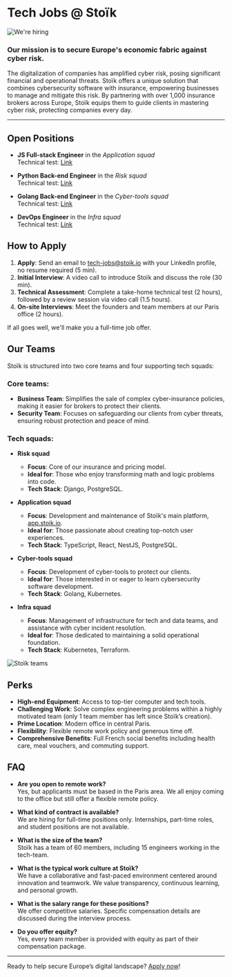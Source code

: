 # Tech Jobs @ Stoïk

![We're hiring](https://github.com/user-attachments/assets/b2c7e1d5-6876-4fc6-80db-513d72fb084c)

### Our mission is to secure Europe's economic fabric against cyber risk.

The digitalization of companies has amplified cyber risk, posing significant financial and operational threats. Stoïk offers a unique solution that combines cybersecurity software with insurance, empowering businesses to manage and mitigate this risk. By partnering with over 1,000 insurance brokers across Europe, Stoïk equips them to guide clients in mastering cyber risk, protecting companies every day.


---


## Open Positions

- **JS Full-stack Engineer** in the _Application squad_  
  Technical test: [Link](https://google.com)

- **Python Back-end Engineer** in the _Risk squad_  
  Technical test: [Link](https://google.com)

- **Golang Back-end Engineer** in the _Cyber-tools squad_  
  Technical test: [Link](https://google.com)

- **DevOps Engineer** in the _Infra squad_  
  Technical test: [Link](https://google.com)


## How to Apply

1. **Apply**: Send an email to [tech-jobs@stoik.io](mailto:nicolas.sayer@stoik.io) with your LinkedIn profile, no resume required (5 min).
2. **Initial Interview**: A video call to introduce Stoïk and discuss the role (30 min).
3. **Technical Assessment**: Complete a take-home technical test (2 hours), followed by a review session via video call (1.5 hours).
4. **On-site Interviews**: Meet the founders and team members at our Paris office (2 hours).

If all goes well, we'll make you a full-time job offer.


## Our Teams

Stoïk is structured into two core teams and four supporting tech squads:

### Core teams:
- **Business Team**: Simplifies the sale of complex cyber-insurance policies, making it easier for brokers to protect their clients.
- **Security Team**: Focuses on safeguarding our clients from cyber threats, ensuring robust protection and peace of mind.

### Tech squads:
- **Risk squad**
  - **Focus**: Core of our insurance and pricing model.
  - **Ideal for**: Those who enjoy transforming math and logic problems into code.
  - **Tech Stack**: Django, PostgreSQL.

- **Application squad**
  - **Focus**: Development and maintenance of Stoïk's main platform, [app.stoik.io](https://app.stoik.io).
  - **Ideal for**: Those passionate about creating top-notch user experiences.
  - **Tech Stack**: TypeScript, React, NestJS, PostgreSQL.

- **Cyber-tools squad**
  - **Focus**: Development of cyber-tools to protect our clients.
  - **Ideal for**: Those interested in or eager to learn cybersecurity software development.
  - **Tech Stack**: Golang, Kubernetes.

- **Infra squad**
  - **Focus**: Management of infrastructure for tech and data teams, and assistance with cyber incident resolution.
  - **Ideal for**: Those dedicated to maintaining a solid operational foundation.
  - **Tech Stack**: Kubernetes, Terraform.

![Stoïk teams](https://github.com/user-attachments/assets/1010d513-c4ee-432e-b526-178f76b76eef)



## Perks

- **High-end Equipment**: Access to top-tier computer and tech tools.
- **Challenging Work**: Solve complex engineering problems within a highly motivated team (only 1 team member has left since Stoïk’s creation).
- **Prime Location**: Modern office in central Paris.
- **Flexibility**: Flexible remote work policy and generous time off.
- **Comprehensive Benefits**: Full French social benefits including health care, meal vouchers, and commuting support.


## FAQ

- **Are you open to remote work?**  
  Yes, but applicants must be based in the Paris area. We all enjoy coming to the office but still offer a flexible remote policy.

- **What kind of contract is available?**  
  We are hiring for full-time positions only. Internships, part-time roles, and student positions are not available.

- **What is the size of the team?**  
  Stoïk has a team of 60 members, including 15 engineers working in the tech-team.

- **What is the typical work culture at Stoïk?**  
  We have a collaborative and fast-paced environment centered around innovation and teamwork. We value transparency, continuous learning, and personal growth.

- **What is the salary range for these positions?**  
  We offer competitive salaries. Specific compensation details are discussed during the interview process.

- **Do you offer equity?**  
  Yes, every team member is provided with equity as part of their compensation package.


---


Ready to help secure Europe’s digital landscape? [Apply now](mailto:nicolas.sayer@stoik.io)!
